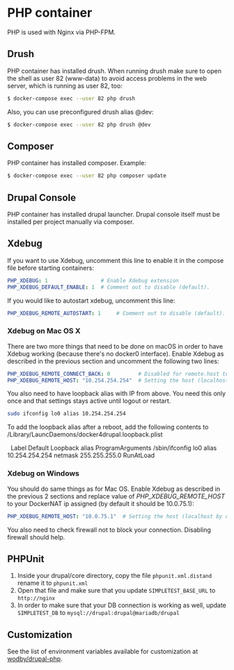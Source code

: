 # PHP container

PHP is used with Nginx via PHP-FPM. 

## Drush

PHP container has installed drush. When running drush make sure to open the shell as user 82 (www-data) to avoid access problems in the web server, which is running as user 82, too:
```bash
$ docker-compose exec --user 82 php drush
```

Also, you can use preconfigured drush alias @dev:
```bash
$ docker-compose exec --user 82 php drush @dev
```

## Composer

PHP container has installed composer. Example:
```bash
$ docker-compose exec --user 82 php composer update
```

## Drupal Console

PHP container has installed drupal launcher. Drupal console itself must be installed per project manually via composer. 

## Xdebug

If you want to use Xdebug, uncomment this line to enable it in the compose file before starting containers:
```yml
PHP_XDEBUG: 1                 # Enable Xdebug extension
PHP_XDEBUG_DEFAULT_ENABLE: 1  # Comment out to disable (default).
```

If you would like to autostart xdebug, uncomment this line:
```yml
PHP_XDEBUG_REMOTE_AUTOSTART: 1     # Comment out to disable (default).
```

### Xdebug on Mac OS X

There are two more things that need to be done on macOS in order to have Xdebug working (because there's no docker0 interface). Enable Xdebug as described in the previous section and uncomment the following two lines:

```yml
PHP_XDEBUG_REMOTE_CONNECT_BACK: 0         # Disabled for remote.host to work (enabled by default)
PHP_XDEBUG_REMOTE_HOST: "10.254.254.254"  # Setting the host (localhost by default)
```

You also need to have loopback alias with IP from above. You need this only once and that settings stays active until logout or restart.

```bash
sudo ifconfig lo0 alias 10.254.254.254
```
To add the loopback alias after a reboot, add the following contents to /Library/LauncDaemons/docker4drupal.loopback.plist

<plist version="1.0">
  <dict>
    <key>Label</key>
    <string>Default Loopback alias</string>
    <key>ProgramArguments</key>
    <array>
      <string>/sbin/ifconfig</string>
      <string>lo0</string>
      <string>alias</string>
      <string>10.254.254.254</string>
      <string>netmask</string>
      <string>255.255.255.0</string>
    </array>
    <key>RunAtLoad</key>
    <true/>
  </dict>
</plist>

### Xdebug on Windows

You should do same things as for Mac OS. Enable Xdebug as described in the previous 2 sections and replace value of _PHP_XDEBUG_REMOTE_HOST_ to your DockerNAT ip assigned (by default it should be 10.0.75.1):

```yml
PHP_XDEBUG_REMOTE_HOST: "10.0.75.1"  # Setting the host (localhost by default)
```

You also need to check firewall not to block your connection. Disabling firewall should help.

## PHPUnit

1. Inside your drupal/core directory, copy the file `phpunit.xml.distand` rename it to `phpunit.xml`
2. Open that file and make sure that you update `SIMPLETEST_BASE_URL` to `http://nginx`
3. In order to make sure that your DB connection is working as well, update `SIMPLETEST_DB` to `mysql://drupal:drupal@mariadb/drupal`

## Customization

See the list of environment variables available for customization at [wodby/drupal-php](https://github.com/wodby/drupal-php).
